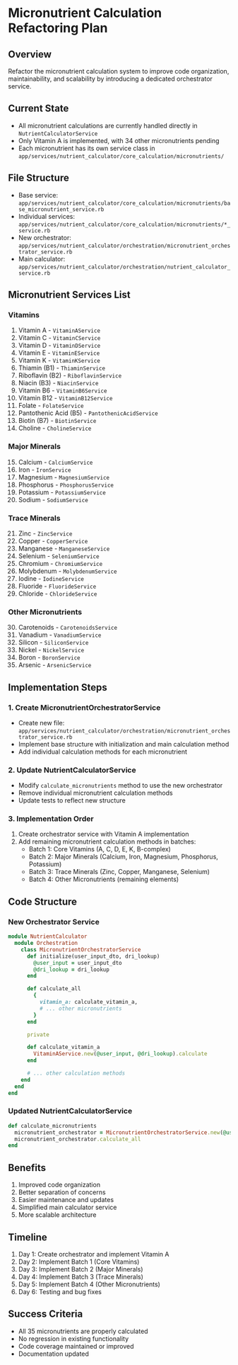 # Micronutrient Calculation Refactoring Plan

## Overview
Refactor the micronutrient calculation system to improve code organization, maintainability, and scalability by introducing a dedicated orchestrator service.

## Current State
- All micronutrient calculations are currently handled directly in `NutrientCalculatorService`
- Only Vitamin A is implemented, with 34 other micronutrients pending
- Each micronutrient has its own service class in `app/services/nutrient_calculator/core_calculation/micronutrients/`

## File Structure
- Base service: `app/services/nutrient_calculator/core_calculation/micronutrients/base_micronutrient_service.rb`
- Individual services: `app/services/nutrient_calculator/core_calculation/micronutrients/*_service.rb`
- New orchestrator: `app/services/nutrient_calculator/orchestration/micronutrient_orchestrator_service.rb`
- Main calculator: `app/services/nutrient_calculator/orchestration/nutrient_calculator_service.rb`

## Micronutrient Services List

### Vitamins
1. Vitamin A - `VitaminAService`
2. Vitamin C - `VitaminCService`
3. Vitamin D - `VitaminDService`
4. Vitamin E - `VitaminEService`
5. Vitamin K - `VitaminKService`
6. Thiamin (B1) - `ThiaminService`
7. Riboflavin (B2) - `RiboflavinService`
8. Niacin (B3) - `NiacinService`
9. Vitamin B6 - `VitaminB6Service`
10. Vitamin B12 - `VitaminB12Service`
11. Folate - `FolateService`
12. Pantothenic Acid (B5) - `PantothenicAcidService`
13. Biotin (B7) - `BiotinService`
14. Choline - `CholineService`

### Major Minerals
15. Calcium - `CalciumService`
16. Iron - `IronService`
17. Magnesium - `MagnesiumService`
18. Phosphorus - `PhosphorusService`
19. Potassium - `PotassiumService`
20. Sodium - `SodiumService`

### Trace Minerals
21. Zinc - `ZincService`
22. Copper - `CopperService`
23. Manganese - `ManganeseService`
24. Selenium - `SeleniumService`
25. Chromium - `ChromiumService`
26. Molybdenum - `MolybdenumService`
27. Iodine - `IodineService`
28. Fluoride - `FluorideService`
29. Chloride - `ChlorideService`

### Other Micronutrients
30. Carotenoids - `CarotenoidsService`
31. Vanadium - `VanadiumService`
32. Silicon - `SiliconService`
33. Nickel - `NickelService`
34. Boron - `BoronService`
35. Arsenic - `ArsenicService`

## Implementation Steps

### 1. Create MicronutrientOrchestratorService
- Create new file: `app/services/nutrient_calculator/orchestration/micronutrient_orchestrator_service.rb`
- Implement base structure with initialization and main calculation method
- Add individual calculation methods for each micronutrient

### 2. Update NutrientCalculatorService
- Modify `calculate_micronutrients` method to use the new orchestrator
- Remove individual micronutrient calculation methods
- Update tests to reflect new structure

### 3. Implementation Order
1. Create orchestrator service with Vitamin A implementation
2. Add remaining micronutrient calculation methods in batches:
   - Batch 1: Core Vitamins (A, C, D, E, K, B-complex)
   - Batch 2: Major Minerals (Calcium, Iron, Magnesium, Phosphorus, Potassium)
   - Batch 3: Trace Minerals (Zinc, Copper, Manganese, Selenium)
   - Batch 4: Other Micronutrients (remaining elements)

## Code Structure

### New Orchestrator Service
```ruby
module NutrientCalculator
  module Orchestration
    class MicronutrientOrchestratorService
      def initialize(user_input_dto, dri_lookup)
        @user_input = user_input_dto
        @dri_lookup = dri_lookup
      end

      def calculate_all
        {
          vitamin_a: calculate_vitamin_a,
          # ... other micronutrients
        }
      end

      private

      def calculate_vitamin_a
        VitaminAService.new(@user_input, @dri_lookup).calculate
      end

      # ... other calculation methods
    end
  end
end
```

### Updated NutrientCalculatorService
```ruby
def calculate_micronutrients
  micronutrient_orchestrator = MicronutrientOrchestratorService.new(@user_input, @dri_lookup)
  micronutrient_orchestrator.calculate_all
end
```

## Benefits
1. Improved code organization
2. Better separation of concerns
3. Easier maintenance and updates
4. Simplified main calculator service
5. More scalable architecture

## Timeline
1. Day 1: Create orchestrator and implement Vitamin A
2. Day 2: Implement Batch 1 (Core Vitamins)
3. Day 3: Implement Batch 2 (Major Minerals)
4. Day 4: Implement Batch 3 (Trace Minerals)
5. Day 5: Implement Batch 4 (Other Micronutrients)
6. Day 6: Testing and bug fixes

## Success Criteria
- All 35 micronutrients are properly calculated
- No regression in existing functionality
- Code coverage maintained or improved
- Documentation updated 